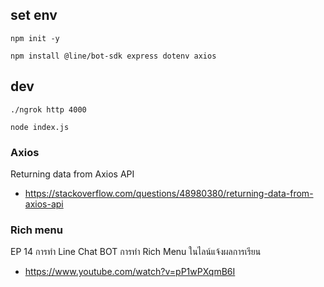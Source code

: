 ## set env
```
npm init -y

npm install @line/bot-sdk express dotenv axios
```

## dev
```
./ngrok http 4000

node index.js
```

### Axios
Returning data from Axios API
- https://stackoverflow.com/questions/48980380/returning-data-from-axios-api

### Rich menu
EP 14 การทำ Line Chat BOT การทำ Rich Menu ในไลน์แจ้งผลการเรียน
- https://www.youtube.com/watch?v=pP1wPXqmB6I